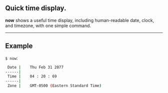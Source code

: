 ## Quick time display.

**now** shows a useful time display, including human-readable date, clock, and timezone, with one simple command.

---

## Example

`$ now`:

```sh
 Date |    Thu Feb 31 2077
------|
 Time |    04 : 20 : 69
------|
 Zone |    GMT-0500 (Eastern Standard Time)
```
